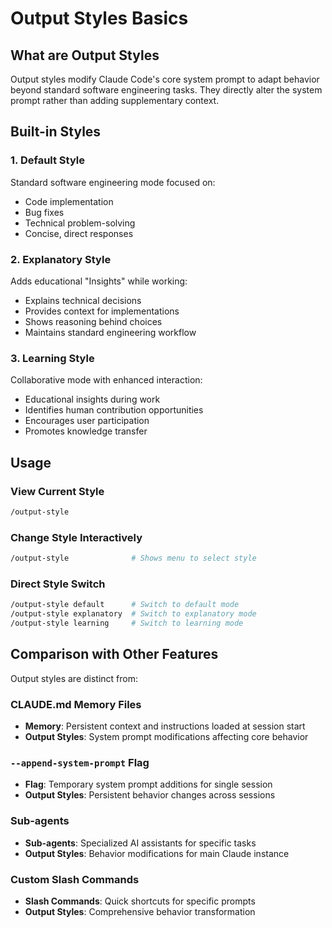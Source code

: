 # Output Styles Basics

## What are Output Styles

Output styles modify Claude Code's core system prompt to adapt behavior beyond standard software engineering tasks. They directly alter the system prompt rather than adding supplementary context.

## Built-in Styles

### 1. Default Style
Standard software engineering mode focused on:
- Code implementation
- Bug fixes
- Technical problem-solving
- Concise, direct responses

### 2. Explanatory Style
Adds educational "Insights" while working:
- Explains technical decisions
- Provides context for implementations
- Shows reasoning behind choices
- Maintains standard engineering workflow

### 3. Learning Style
Collaborative mode with enhanced interaction:
- Educational insights during work
- Identifies human contribution opportunities
- Encourages user participation
- Promotes knowledge transfer

## Usage

### View Current Style
```bash
/output-style
```

### Change Style Interactively
```bash
/output-style              # Shows menu to select style
```

### Direct Style Switch
```bash
/output-style default      # Switch to default mode
/output-style explanatory  # Switch to explanatory mode
/output-style learning     # Switch to learning mode
```

## Comparison with Other Features

Output styles are distinct from:

### CLAUDE.md Memory Files
- **Memory**: Persistent context and instructions loaded at session start
- **Output Styles**: System prompt modifications affecting core behavior

### `--append-system-prompt` Flag
- **Flag**: Temporary system prompt additions for single session
- **Output Styles**: Persistent behavior changes across sessions

### Sub-agents
- **Sub-agents**: Specialized AI assistants for specific tasks
- **Output Styles**: Behavior modifications for main Claude instance

### Custom Slash Commands
- **Slash Commands**: Quick shortcuts for specific prompts
- **Output Styles**: Comprehensive behavior transformation